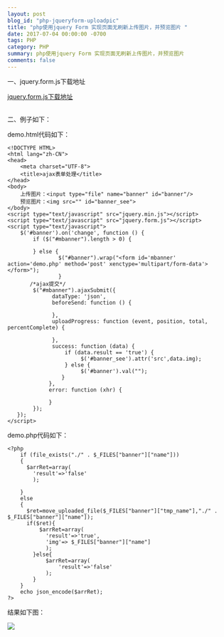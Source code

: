 ```yaml
---
layout: post
blog_id: "php-jqueryform-uploadpic"
title: "php使用jquery Form 实现页面无刷新上传图片，并预览图片 "
date: 2017-07-04 00:00:00 -0700
tags: PHP
category: PHP
summary: php使用jquery Form 实现页面无刷新上传图片，并预览图片
comments: false
---
```


一、jquery.form.js下载地址

[jquery.form.js下载地址](http://download.csdn.net/detail/kesixin/9863215)

<br>
二、例子如下：

demo.html代码如下：

```
<!DOCTYPE HTML>
<html lang="zh-CN">
<head>
    <meta charset="UTF-8">
    <title>ajax表单处理</title>
</head>
<body>
	上传图片：<input type="file" name="banner" id="banner"/>
	预览图片：<img src="" id="banner_see">
</body>
<script type="text/javascript" src="jquery.min.js"></script>
<script type="text/javascript" src="jquery.form.js"></script>
<script type="text/javascript">
	$('#banner').on('change', function () {
		if ($("#mbanner").length > 0) {

        } else {
	            $("#banner").wrap("<form id='mbanner' action='demo.php' method='post' xenctype='multipart/form-data'></form>");
                }
       /*ajax提交*/
        $("#mbanner").ajaxSubmit({
              dataType: 'json',
              beforeSend: function () {

              },
              uploadProgress: function (event, position, total, percentComplete) {

              },
              success: function (data) {
                  if (data.result == 'true') {
                       $('#banner_see').attr('src',data.img);
                  } else {
                       $('#banner').val("");
                 }
             },
             error: function (xhr) {
                        
             }
        });
   });
</script>
```

demo.php代码如下：

```
<?php
	if (file_exists("./" . $_FILES["banner"]["name"]))
    {
	  $arrRet=array(
		'result'=>'false'
		);
      
    }
	else
    {
      $ret=move_uploaded_file($_FILES["banner"]["tmp_name"],"./" . $_FILES["banner"]["name"]);
      if($ret){
	      $arrRet=array(
			'result'=>'true',
			'img'=> $_FILES["banner"]["name"]
			);
		}else{
			$arrRet=array(
				'result'=>'false'
			);
		}
    }
    echo json_encode($arrRet);
?>
```

结果如下图：

![](http://upload-images.jianshu.io/upload_images/6673460-22e273a0e6661e9b?imageMogr2/auto-orient/strip%7CimageView2/2/w/1240)